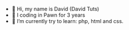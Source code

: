 - 👋 Hi, my name is David (David Tuts)
- 👀 I coding in Pawn for 3 years 
- 🌱 I’m currently try to learn: php, html and css.

<!---
DavidTuts2/DavidTuts2 is a ✨ special ✨ repository because its `README.md` (this file) appears on your GitHub profile.
You can click the Preview link to take a look at your changes.
--->
